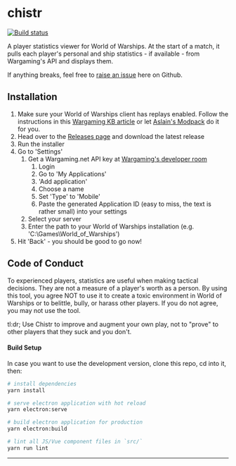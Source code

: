 # chistr

[![Build status](https://ci.appveyor.com/api/projects/status/8iulnpq4sldtekeo?svg=true)](https://ci.appveyor.com/project/patmanteau/chistr)

A player statistics viewer for World of Warships. At the start of a match, it pulls each player's personal and ship statistics - if available - from Wargaming's API and displays them.

If anything breaks, feel free to [raise an issue](https://github.com/patmanteau/chistr/issues) here on Github.

## Installation

1. Make sure your World of Warships client has replays enabled. Follow the instructions in this [Wargaming KB article](https://na.wargaming.net/support/kb/articles/517) or let [Aslain's Modpack](http://aslain.com/index.php?/topic/2020-0671-aslains-wows-modpack-installer-wpicture-preview/) do it for you.
1. Head over to the [Releases page](https://github.com/patmanteau/chistr/releases/latest) and download the latest release
1. Run the installer
1. Go to 'Settings'
   1. Get a Wargaming.net API key at [Wargaming's developer room](https://developers.wargaming.net/applications/)
      1. Login
      1. Go to 'My Applications'
      1. 'Add application'
      1. Choose a name
      1. Set 'Type' to 'Mobile'
      1. Paste the generated Application ID (easy to miss, the text is rather small) into your settings
   1. Select your server
   1. Enter the path to your World of Warships installation (e.g. 'C:\Games\World_of_Warships')
1. Hit 'Back' - you should be good to go now!

## Code of Conduct

To experienced players, statistics are useful when making tactical decisions. They are not a measure of a player's worth as a person. By using this tool, you agree NOT to use it to create a toxic environment in World of Warships or to belittle, bully, or harass other players. If you do not agree, you may not use the tool.

tl:dr; Use Chistr to improve and augment your own play, not to "prove" to other players that they suck and you don't.

#### Build Setup

In case you want to use the development version, clone this repo, cd into it, then:

``` bash
# install dependencies
yarn install

# serve electron application with hot reload
yarn electron:serve

# build electron application for production
yarn electron:build

# lint all JS/Vue component files in `src/`
yarn run lint

```

---

